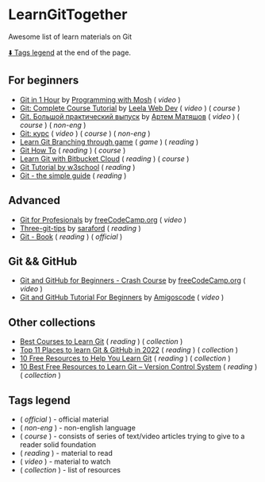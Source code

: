 # LearnGitTogether
Awesome list of learn materials on Git

[:arrow_down: Tags legend](#tags-legend) at the end of the page.

## For beginners

- [Git in 1 Hour](https://youtu.be/8JJ101D3knE) by [Programming with Mosh](https://www.youtube.com/c/programmingwithmosh) ( _video_ )
- [Git: Complete Course Tutorial](https://www.youtube.com/watch?v=vMdSqMf6BPY&list=PL_euSNU_eLbegnt7aR8I1gXfLhKZbxnYX) by [Leela Web Dev](https://www.youtube.com/c/LeelaWebDev) ( _video_ ) ( _course_ )
- [Git. Большой практический выпуск](https://www.youtube.com/watch?v=SEvR78OhGtw) by [Артем Матяшов](https://www.youtube.com/channel/UCJHS22_QyRowmNAaxoUd4dA) ( _video_ ) ( _course_ ) ( _non-eng_ )
- [Git: курс](https://www.youtube.com/playlist?list=PLDyvV36pndZFHXjXuwA_NywNrVQO0aQqb) ( _video_ ) ( _course_ ) ( _non-eng_ ) 
- [Learn Git Branching through game](https://learngitbranching.js.org/) ( _game_ ) ( _reading_ )
- [Git How To](https://githowto.com/uk) ( _reading_ ) ( _course_ )
- [Learn Git with Bitbucket Cloud](https://www.atlassian.com/git/tutorials/learn-git-with-bitbucket-cloud) ( _reading_ ) ( _course_ )
- [Git Tutorial by w3school](https://www.w3schools.com/git/) ( _reading_ )
- [Git - the simple guide](http://up1.github.io/git-guide/index.html) ( _reading_ )


## Advanced 

- [Git for Profesionals](https://www.youtube.com/watch?v=Uszj_k0DGsg) by [freeCodeCamp.org](https://www.youtube.com/c/Freecodecamp) ( _video_ ) 
- [Three-git-tips](https://github.com/saraford/three-git-tips) by [saraford](https://github.com/saraford) ( _reading_ )
- [Git - Book](https://git-scm.com/book/en/v2) ( _reading_ ) ( _official_ )

## Git && GitHub

- [Git and GitHub for Beginners - Crash Course](https://www.youtube.com/watch?v=RGOj5yH7evk) by [freeCodeCamp.org](https://www.youtube.com/c/Freecodecamp)  ( _video_ )
- [Git and GitHub Tutorial For Beginners](https://www.youtube.com/watch?v=3fUbBnN_H2c) by [Amigoscode](https://www.youtube.com/c/amigoscode) ( _video_ )

## Other collections

- [Best Courses to Learn Git](https://www.gitkraken.com/blog/best-courses-learn-git) ( _reading_ ) ( _collection_ )
- [Top 11 Places to learn Git & GitHub in 2022](https://medium.com/javarevisited/11-best-online-places-to-learn-git-for-beginners-in-2021-6dc2b7c6ef48) ( _reading_ ) ( _collection_ )
- [10 Free Resources to Help You Learn Git](https://speckyboy.com/resources-for-learning-git/) ( _reading_ ) ( _collection_ )
- [10 Best Free Resources to Learn Git – Version Control System](https://geekflare.com/learn-git-free/) ( _reading_ ) ( _collection_ )


## Tags legend

- ( _official_ ) - official material
- ( _non-eng_ ) - non-english language
- ( _course_ ) - consists of series of text/video articles trying to give to a reader solid foundation
- ( _reading_ ) - material to read
- ( _video_ ) - material to watch
- ( _collection_ ) - list of resources
